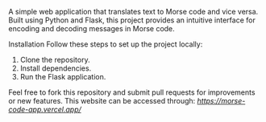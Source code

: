 A simple web application that translates text to Morse code and vice versa. Built using Python and Flask, this project provides an intuitive interface for encoding and decoding messages in Morse code.

Installation
Follow these steps to set up the project locally:
1. Clone the repository.
2. Install dependencies.
3. Run the Flask application.

Feel free to fork this repository and submit pull requests for improvements or new features.
This website can be accessed through: *https://morse-code-app.vercel.app/*

